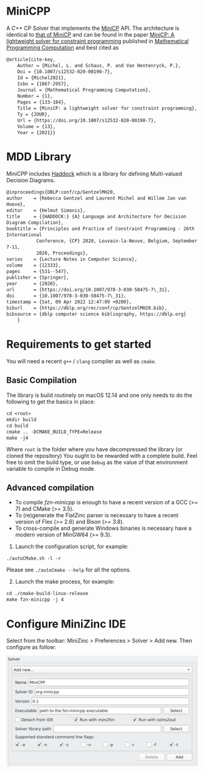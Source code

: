 # MiniCPP
A *C++* CP Solver that implements the
[MiniCP](https://bitbucket.org/minicp/minicp/src/master/) API.  The
architecture is identical to [that of MiniCP](http://minicp.org/) and
can be found in the paper [MiniCP: A lightweight solver for constraint
programming](https://link.springer.com/article/10.1007/s12532-020-00190-7)
published in [Mathematical Programming
Computation](https://www.springer.com/journal/12532) and best cited as

	@article{cite-key,
        Author = {Michel, L. and Schaus, P. and Van Hentenryck, P.},
        Doi = {10.1007/s12532-020-00190-7},
        Id = {Michel2021},
        Isbn = {1867-2957},
        Journal = {Mathematical Programming Computation},
        Number = {1},
        Pages = {133-184},
        Title = {MiniCP: a lightweight solver for constraint programming},
        Ty = {JOUR},
        Url = {https://doi.org/10.1007/s12532-020-00190-7},
        Volume = {13},
        Year = {2021}}
 
# MDD Library

MiniCPP includes [Haddock](https://dlnext.acm.org/doi/10.1007/978-3-030-58475-7_31) which is a library for defining
Multi-valued Decision Diagrams. 

	@inproceedings{DBLP:conf/cp/GentzelMH20,
	author    = {Rebecca Gentzel and Laurent Michel and Willem Jan van Hoeve},
	editor    = {Helmut Simonis},
	title     = {{HADDOCK:} {A} Language and Architecture for Decision Diagram Compilation},
	booktitle = {Principles and Practice of Constraint Programming - 26th International
               Conference, {CP} 2020, Louvain-la-Neuve, Belgium, September 7-11,
               2020, Proceedings},
	series    = {Lecture Notes in Computer Science},
	volume    = {12333},
	pages     = {531--547},
	publisher = {Springer},
	year      = {2020},
	url       = {https://doi.org/10.1007/978-3-030-58475-7\_31},
	doi       = {10.1007/978-3-030-58475-7\_31},
	timestamp = {Sat, 09 Apr 2022 12:47:09 +0200},
	biburl    = {https://dblp.org/rec/conf/cp/GentzelMH20.bib},
	bibsource = {dblp computer science bibliography, https://dblp.org}
		}

# Requirements to get started

You will need a recent `g++` / `clang` compiler as well as `cmake`. 

## Basic Compilation

The library is build routinely on macOS 12.14
and one only needs to do the following to get the basics in place:
```
cd <root>
mkdir build
cd build
cmake .. -DCMAKE_BUILD_TYPE=Release
make -j4
```
Where `root` is the folder where you have decompressed the library (or cloned the repository)
You ought to be rewarded with a complete build. Feel free to omit the build type, or use `Debug` as the value
of that environment variable to compile in Debug mode.

## Advanced compilation

- To compile *fzn-minicpp* is enough to have a recent version of a GCC (>= 7) and CMake (>= 3.5).
- To (re)generate the FlatZinc parser is necessary to have a recent version of Flex (>= 2.6) and Bison (>= 3.8).
- To cross-compile and generate Windows binaries is necessary have a modern version of MinGW64 (>= 9.3).


1) Launch the configuration script, for example:
```
./autoCMake.sh -l -r
```
Please see `./autoCmake --help` for all the options.

2) Launch the make process, for example:
```
cd ./cmake-build-linux-release
make fzn-minicpp -j 4
```

# Configure MiniZinc IDE

Select from the toolbar: MiniZinc > Preferences > Solver > Add new. Then configure as follow:

![MiniZinc Configuration](./MiniZinc-cfg.png)


